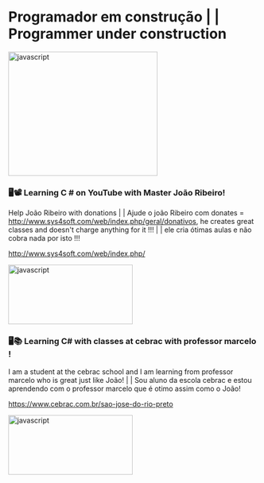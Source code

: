 # Programador em construção | | Programmer under construction


<img src="https://user-images.githubusercontent.com/70340981/94454234-00785c00-0188-11eb-886c-72a5c7b14d11.gif" alt="javascript" width="300" height="250"/>








### 🖥📽 Learning C # on YouTube with Master João Ribeiro!


Help João Ribeiro with donations | | Ajude o joão Ribeiro com donates = http://www.sys4soft.com/web/index.php/geral/donativos, he creates great classes and doesn't charge anything for it !!! | |  ele cria ótimas aulas e não cobra nada por isto !!!

http://www.sys4soft.com/web/index.php/


 <img src="http://www.sys4soft.com/web/assets/images/logotipo_pc.png" alt="javascript" width="250" height="120"/>


### 🖥📚 Learning C# with classes at cebrac with professor marcelo !

I am a student at the cebrac school and I am learning from professor marcelo who is great just like João! | | Sou aluno da escola cebrac e estou aprendendo com o professor marcelo que é otimo assim como o João!


https://www.cebrac.com.br/sao-jose-do-rio-preto



<img src="https://www.cebrac.com.br/view/unidade/img/logos/logo-cebrac.svg" alt="javascript" width="250" height="120"/>




